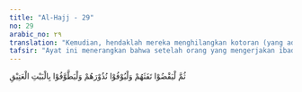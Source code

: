 ```yaml
---
title: "Al-Hajj - 29"
no: 29
arabic_no: ٢٩
translation: "Kemudian, hendaklah mereka menghilangkan kotoran (yang ada di badan) mereka, menyempurnakan nazar-nazar mereka dan melakukan tawaf sekeliling rumah tua (Baitullah). "
tafsir: "Ayat ini menerangkan bahwa setelah orang yang mengerjakan ibadah haji selesai mnyembelih binatang kurbannya, hendaklah mereka melakukan tiga hal:\n\n1. Menghilangkan dengki atau kotoran yang ada pada diri mereka, yaitu dengan menggunting kumis, menggunting rambut, memotong kuku dan sebagainya. Hal ini diperintahkan karena perbuatan-perbuatan itu dilarang melakukannya selama mengerjakan ibadah haji. \n\n2. Melaksanakan nazar yang pernah diikrarkan, karena pada waktu, tempat dan keadaan inilah yang paling baik untuk menyempurnakan nazar.\n\n3. Melakukan tawaf di Ka'bah. Yang dimaksud dengan tawaf adalah mengelilingi Ka'bah sebanyak tujuh kali. Tawaf ada tiga macam, yaitu:\n\na.Tawaf qudum, yaitu tawaf yang dilakukan ketika pertama kali memasuki/datang di Mekah.\n\nb.Tawaf Wada' yaitu tawaf yang dilakukan ketika akan meninggalkan Mekah setelah selesai melaksanakan ibadah haji.\n\nc.Tawaf Ifadhah yaitu tawaf yang dilakukan dalam rangka melaksanakan rukun haji. \n\nDalam ayat ini Baitullah disebut Baitul 'Atiq, yang berarti \"rumah tua\" karena Baitullah adalah rumah ibadah pertama kali didirikan oleh Nabi Ibrahim as beserta putranya Nabi Ismail as kemudian barulah didirikan Baitul Maqdis Palestina oleh Nabi Daud as beserta Nabi Sulaiman as."
---
```


ثُمَّ لْيَقْضُوْا تَفَثَهُمْ وَلْيُوْفُوْا نُذُوْرَهُمْ وَلْيَطَّوَّفُوْا بِالْبَيْتِ الْعَتِيْقِ 
